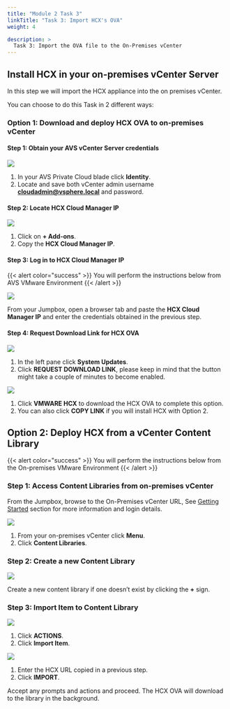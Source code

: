 ```yaml
---
title: "Module 2 Task 3"
linkTitle: "Task 3: Import HCX's OVA"
weight: 4

description: >
  Task 3: Import the OVA file to the On-Premises vCenter
---
```


## **Install HCX in your on-premises vCenter Server**

In this step we will import the HCX appliance into the on premises vCenter.

You can choose to do this Task in 2 different ways:

### **Option 1: Download and deploy HCX OVA to on-premises vCenter**

#### Step 1: Obtain your AVS vCenter Server credentials

![](Mod2Task3Pic1.png)

1. In your AVS Private Cloud blade click **Identity**.
2. Locate and save both vCenter admin username **cloudadmin@vsphere.local** and password.

#### Step 2: Locate HCX Cloud Manager IP

![](Mod2Task3Pic2.png)

1. Click on **+ Add-ons**.
2. Copy the **HCX Cloud Manager IP**.

#### Step 3: Log in to HCX Cloud Manager IP

{{< alert color="success" >}}
You will perform the instructions below from AVS VMware Environment
{{< /alert >}}

![](Mod2Task3Pic3.png)

From your Jumpbox, open a browser tab and paste the **HCX Cloud Manager IP** and enter the credentials obtained in the previous step.

#### Step 4: Request Download Link for HCX OVA

![](Mod2Task3Pic4.png)

1. In the left pane click **System Updates**.
2. Click **REQUEST DOWNLOAD LINK**, please keep in mind that the button might take a couple of minutes to become enabled.

![](Mod2Task3Pic5.png)

1. Click **VMWARE HCX** to download the HCX OVA to complete this option.
2. You can also click **COPY LINK** if you will install HCX with Option 2.

## **Option 2: Deploy HCX from a vCenter Content Library**

{{< alert color="success" >}}
You will perform the instructions below from the On-premises VMware Environment
{{< /alert >}}

### Step 1: Access Content Libraries from on-premises vCenter

From the Jumpbox, browse to the On-Premises vCenter URL, See [Getting Started](getting-started#on-premises-vmware-lab-environment) section for more information and login details.

![](Mod2Task3Pic6.png)

1. From your on-premises vCenter click **Menu**.
2. Click **Content Libraries**.

### Step 2: Create a new Content Library

![](Mod2Task3Pic7.png)

Create a new content library if one doesn’t exist by clicking the **+** sign.

### Step 3: Import Item to Content Library

![](Mod2Task3Pic8.png)

1. Click **ACTIONS**.
2. Click **Import Item**.

![](Mod2Task3Pic9.png)

1. Enter the HCX URL copied in a previous step.
2. Click **IMPORT**.

Accept any prompts and actions and proceed. The HCX OVA will download to the library in the background.

